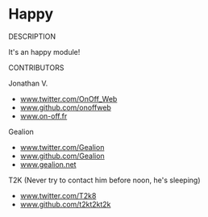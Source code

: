 Happy
==========

DESCRIPTION

It's an happy module!




CONTRIBUTORS

Jonathan V.
- www.twitter.com/OnOff_Web
- www.github.com/onoffweb
- www.on-off.fr

Gealion
- www.twitter.com/Gealion
- www.github.com/Gealion
- www.gealion.net

T2K (Never try to contact him before noon, he's sleeping)
- www.twitter.com/T2k8
- www.github.com/t2kt2kt2k
